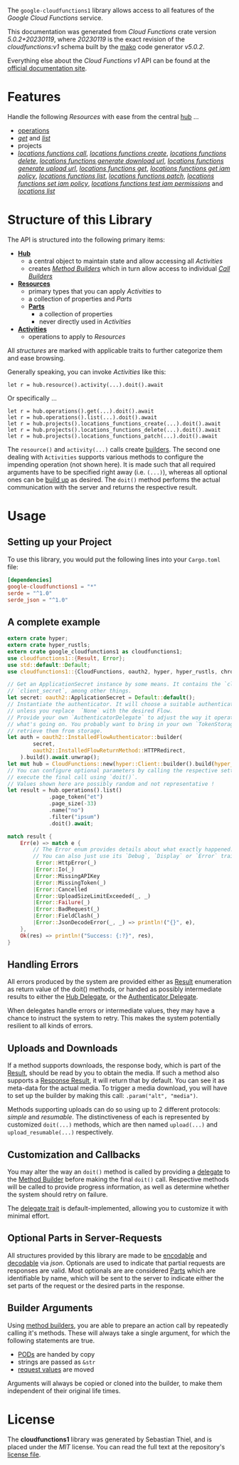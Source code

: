 <!---
DO NOT EDIT !
This file was generated automatically from 'src/generator/templates/api/README.md.mako'
DO NOT EDIT !
-->
The `google-cloudfunctions1` library allows access to all features of the *Google Cloud Functions* service.

This documentation was generated from *Cloud Functions* crate version *5.0.2+20230119*, where *20230119* is the exact revision of the *cloudfunctions:v1* schema built by the [mako](http://www.makotemplates.org/) code generator *v5.0.2*.

Everything else about the *Cloud Functions* *v1* API can be found at the
[official documentation site](https://cloud.google.com/functions).
# Features

Handle the following *Resources* with ease from the central [hub](https://docs.rs/google-cloudfunctions1/5.0.2+20230119/google_cloudfunctions1/CloudFunctions) ... 

* [operations](https://docs.rs/google-cloudfunctions1/5.0.2+20230119/google_cloudfunctions1/api::Operation)
 * [*get*](https://docs.rs/google-cloudfunctions1/5.0.2+20230119/google_cloudfunctions1/api::OperationGetCall) and [*list*](https://docs.rs/google-cloudfunctions1/5.0.2+20230119/google_cloudfunctions1/api::OperationListCall)
* projects
 * [*locations functions call*](https://docs.rs/google-cloudfunctions1/5.0.2+20230119/google_cloudfunctions1/api::ProjectLocationFunctionCallCall), [*locations functions create*](https://docs.rs/google-cloudfunctions1/5.0.2+20230119/google_cloudfunctions1/api::ProjectLocationFunctionCreateCall), [*locations functions delete*](https://docs.rs/google-cloudfunctions1/5.0.2+20230119/google_cloudfunctions1/api::ProjectLocationFunctionDeleteCall), [*locations functions generate download url*](https://docs.rs/google-cloudfunctions1/5.0.2+20230119/google_cloudfunctions1/api::ProjectLocationFunctionGenerateDownloadUrlCall), [*locations functions generate upload url*](https://docs.rs/google-cloudfunctions1/5.0.2+20230119/google_cloudfunctions1/api::ProjectLocationFunctionGenerateUploadUrlCall), [*locations functions get*](https://docs.rs/google-cloudfunctions1/5.0.2+20230119/google_cloudfunctions1/api::ProjectLocationFunctionGetCall), [*locations functions get iam policy*](https://docs.rs/google-cloudfunctions1/5.0.2+20230119/google_cloudfunctions1/api::ProjectLocationFunctionGetIamPolicyCall), [*locations functions list*](https://docs.rs/google-cloudfunctions1/5.0.2+20230119/google_cloudfunctions1/api::ProjectLocationFunctionListCall), [*locations functions patch*](https://docs.rs/google-cloudfunctions1/5.0.2+20230119/google_cloudfunctions1/api::ProjectLocationFunctionPatchCall), [*locations functions set iam policy*](https://docs.rs/google-cloudfunctions1/5.0.2+20230119/google_cloudfunctions1/api::ProjectLocationFunctionSetIamPolicyCall), [*locations functions test iam permissions*](https://docs.rs/google-cloudfunctions1/5.0.2+20230119/google_cloudfunctions1/api::ProjectLocationFunctionTestIamPermissionCall) and [*locations list*](https://docs.rs/google-cloudfunctions1/5.0.2+20230119/google_cloudfunctions1/api::ProjectLocationListCall)




# Structure of this Library

The API is structured into the following primary items:

* **[Hub](https://docs.rs/google-cloudfunctions1/5.0.2+20230119/google_cloudfunctions1/CloudFunctions)**
    * a central object to maintain state and allow accessing all *Activities*
    * creates [*Method Builders*](https://docs.rs/google-cloudfunctions1/5.0.2+20230119/google_cloudfunctions1/client::MethodsBuilder) which in turn
      allow access to individual [*Call Builders*](https://docs.rs/google-cloudfunctions1/5.0.2+20230119/google_cloudfunctions1/client::CallBuilder)
* **[Resources](https://docs.rs/google-cloudfunctions1/5.0.2+20230119/google_cloudfunctions1/client::Resource)**
    * primary types that you can apply *Activities* to
    * a collection of properties and *Parts*
    * **[Parts](https://docs.rs/google-cloudfunctions1/5.0.2+20230119/google_cloudfunctions1/client::Part)**
        * a collection of properties
        * never directly used in *Activities*
* **[Activities](https://docs.rs/google-cloudfunctions1/5.0.2+20230119/google_cloudfunctions1/client::CallBuilder)**
    * operations to apply to *Resources*

All *structures* are marked with applicable traits to further categorize them and ease browsing.

Generally speaking, you can invoke *Activities* like this:

```Rust,ignore
let r = hub.resource().activity(...).doit().await
```

Or specifically ...

```ignore
let r = hub.operations().get(...).doit().await
let r = hub.operations().list(...).doit().await
let r = hub.projects().locations_functions_create(...).doit().await
let r = hub.projects().locations_functions_delete(...).doit().await
let r = hub.projects().locations_functions_patch(...).doit().await
```

The `resource()` and `activity(...)` calls create [builders][builder-pattern]. The second one dealing with `Activities` 
supports various methods to configure the impending operation (not shown here). It is made such that all required arguments have to be 
specified right away (i.e. `(...)`), whereas all optional ones can be [build up][builder-pattern] as desired.
The `doit()` method performs the actual communication with the server and returns the respective result.

# Usage

## Setting up your Project

To use this library, you would put the following lines into your `Cargo.toml` file:

```toml
[dependencies]
google-cloudfunctions1 = "*"
serde = "^1.0"
serde_json = "^1.0"
```

## A complete example

```Rust
extern crate hyper;
extern crate hyper_rustls;
extern crate google_cloudfunctions1 as cloudfunctions1;
use cloudfunctions1::{Result, Error};
use std::default::Default;
use cloudfunctions1::{CloudFunctions, oauth2, hyper, hyper_rustls, chrono, FieldMask};

// Get an ApplicationSecret instance by some means. It contains the `client_id` and 
// `client_secret`, among other things.
let secret: oauth2::ApplicationSecret = Default::default();
// Instantiate the authenticator. It will choose a suitable authentication flow for you, 
// unless you replace  `None` with the desired Flow.
// Provide your own `AuthenticatorDelegate` to adjust the way it operates and get feedback about 
// what's going on. You probably want to bring in your own `TokenStorage` to persist tokens and
// retrieve them from storage.
let auth = oauth2::InstalledFlowAuthenticator::builder(
        secret,
        oauth2::InstalledFlowReturnMethod::HTTPRedirect,
    ).build().await.unwrap();
let mut hub = CloudFunctions::new(hyper::Client::builder().build(hyper_rustls::HttpsConnectorBuilder::new().with_native_roots().https_or_http().enable_http1().enable_http2().build()), auth);
// You can configure optional parameters by calling the respective setters at will, and
// execute the final call using `doit()`.
// Values shown here are possibly random and not representative !
let result = hub.operations().list()
             .page_token("et")
             .page_size(-33)
             .name("no")
             .filter("ipsum")
             .doit().await;

match result {
    Err(e) => match e {
        // The Error enum provides details about what exactly happened.
        // You can also just use its `Debug`, `Display` or `Error` traits
         Error::HttpError(_)
        |Error::Io(_)
        |Error::MissingAPIKey
        |Error::MissingToken(_)
        |Error::Cancelled
        |Error::UploadSizeLimitExceeded(_, _)
        |Error::Failure(_)
        |Error::BadRequest(_)
        |Error::FieldClash(_)
        |Error::JsonDecodeError(_, _) => println!("{}", e),
    },
    Ok(res) => println!("Success: {:?}", res),
}

```
## Handling Errors

All errors produced by the system are provided either as [Result](https://docs.rs/google-cloudfunctions1/5.0.2+20230119/google_cloudfunctions1/client::Result) enumeration as return value of
the doit() methods, or handed as possibly intermediate results to either the 
[Hub Delegate](https://docs.rs/google-cloudfunctions1/5.0.2+20230119/google_cloudfunctions1/client::Delegate), or the [Authenticator Delegate](https://docs.rs/yup-oauth2/*/yup_oauth2/trait.AuthenticatorDelegate.html).

When delegates handle errors or intermediate values, they may have a chance to instruct the system to retry. This 
makes the system potentially resilient to all kinds of errors.

## Uploads and Downloads
If a method supports downloads, the response body, which is part of the [Result](https://docs.rs/google-cloudfunctions1/5.0.2+20230119/google_cloudfunctions1/client::Result), should be
read by you to obtain the media.
If such a method also supports a [Response Result](https://docs.rs/google-cloudfunctions1/5.0.2+20230119/google_cloudfunctions1/client::ResponseResult), it will return that by default.
You can see it as meta-data for the actual media. To trigger a media download, you will have to set up the builder by making
this call: `.param("alt", "media")`.

Methods supporting uploads can do so using up to 2 different protocols: 
*simple* and *resumable*. The distinctiveness of each is represented by customized 
`doit(...)` methods, which are then named `upload(...)` and `upload_resumable(...)` respectively.

## Customization and Callbacks

You may alter the way an `doit()` method is called by providing a [delegate](https://docs.rs/google-cloudfunctions1/5.0.2+20230119/google_cloudfunctions1/client::Delegate) to the 
[Method Builder](https://docs.rs/google-cloudfunctions1/5.0.2+20230119/google_cloudfunctions1/client::CallBuilder) before making the final `doit()` call. 
Respective methods will be called to provide progress information, as well as determine whether the system should 
retry on failure.

The [delegate trait](https://docs.rs/google-cloudfunctions1/5.0.2+20230119/google_cloudfunctions1/client::Delegate) is default-implemented, allowing you to customize it with minimal effort.

## Optional Parts in Server-Requests

All structures provided by this library are made to be [encodable](https://docs.rs/google-cloudfunctions1/5.0.2+20230119/google_cloudfunctions1/client::RequestValue) and 
[decodable](https://docs.rs/google-cloudfunctions1/5.0.2+20230119/google_cloudfunctions1/client::ResponseResult) via *json*. Optionals are used to indicate that partial requests are responses 
are valid.
Most optionals are are considered [Parts](https://docs.rs/google-cloudfunctions1/5.0.2+20230119/google_cloudfunctions1/client::Part) which are identifiable by name, which will be sent to 
the server to indicate either the set parts of the request or the desired parts in the response.

## Builder Arguments

Using [method builders](https://docs.rs/google-cloudfunctions1/5.0.2+20230119/google_cloudfunctions1/client::CallBuilder), you are able to prepare an action call by repeatedly calling it's methods.
These will always take a single argument, for which the following statements are true.

* [PODs][wiki-pod] are handed by copy
* strings are passed as `&str`
* [request values](https://docs.rs/google-cloudfunctions1/5.0.2+20230119/google_cloudfunctions1/client::RequestValue) are moved

Arguments will always be copied or cloned into the builder, to make them independent of their original life times.

[wiki-pod]: http://en.wikipedia.org/wiki/Plain_old_data_structure
[builder-pattern]: http://en.wikipedia.org/wiki/Builder_pattern
[google-go-api]: https://github.com/google/google-api-go-client

# License
The **cloudfunctions1** library was generated by Sebastian Thiel, and is placed 
under the *MIT* license.
You can read the full text at the repository's [license file][repo-license].

[repo-license]: https://github.com/Byron/google-apis-rsblob/main/LICENSE.md

